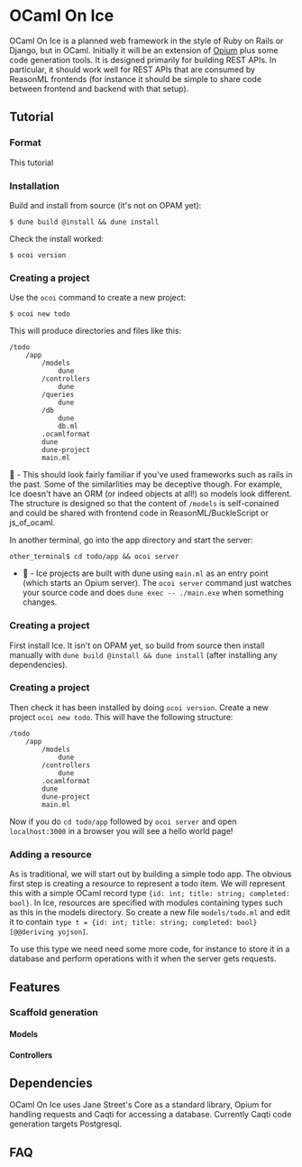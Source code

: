 # OCaml On Ice

OCaml On Ice is a planned web framework in the style of Ruby on Rails or Django, but in OCaml. Initially it will be an
extension of [Opium](https://github.com/rgrinberg/opium) plus some code generation tools. It is designed primarily for
building REST APIs. In particular, it should work well for REST APIs that are consumed by ReasonML frontends (for
instance it should be simple to share code between frontend and backend with that setup).

## Tutorial
### Format
This tutorial 
### Installation
Build and install from source (it's not on OPAM yet):
```
$ dune build @install && dune install
```
Check the install worked:
```
$ ocoi version
```

### Creating a project
Use the `ocoi` command to create a new project:
```
$ ocoi new todo
```
This will produce directories and files like this:
```
/todo
    /app
        /models
            dune
        /controllers
            dune
        /queries
            dune
        /db
            dune
            db.ml
        .ocamlformat
        dune
        dune-project
        main.ml
```
:monorail: - This should look fairly familiar if you've used frameworks such as rails in the past. Some of the
  similarlities may be deceptive though. For example, Ice doesn't have an ORM (or indeed objects at all!) so models look
  different. The structure is designed so that the content of `/models` is self-conained and could be shared with
  frontend code in ReasonML/BuckleScript or js\_of\_ocaml.

In another terminal, go into the app directory and start the server:
```
other_terminal$ cd todo/app && ocoi server
```

- :dromedary_camel: - Ice projects are built with dune using `main.ml` as an entry point (which starts an Opium server).
  The `ocoi server` command just watches your source code and does `dune exec -- ./main.exe` when something changes.

### Creating a project
First install Ice. It isn't on OPAM yet, so build from source then install manually with `dune build @install
&& dune install` (after installing any dependencies).

### Creating a project
Then check it has been installed by doing `ocoi version`. Create a new project  `ocoi new todo`. This will have the following structure:
```
/todo
    /app
        /models
            dune
        /controllers
            dune
        .ocamlformat
        dune
        dune-project
        main.ml
```
Now if you do `cd todo/app` followed by `ocoi server` and open `localhost:3000` in a browser you will see a hello world page!

### Adding a resource
As is traditional, we will start out by building a simple todo app. The obvious first step is creating a resource to
represent a todo item. We will represent this with a simple OCaml record type `{id: int; title: string; completed:
bool}`. In Ice, resources are specified with modules containing types such as this in the models directory. So create a
new file `models/todo.ml` and edit it to contain `type t = {id: int; title: string; completed: bool} [@@deriving yojson]`.

To use this type we need need some more code, for instance to store it in a database and perform operations with it when
the server gets requests. 

## Features
### Scaffold generation
#### Models
#### Controllers

## Dependencies
OCaml On Ice uses Jane Street's Core as a standard library, Opium for handling requests and Caqti for accessing a
database. Currently Caqti code generation targets Postgresql.

## FAQ
### 

